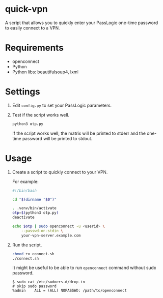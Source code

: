 # quick-vpn
A script that allows you to quickly enter your PassLogic one-time password to easily connect to a VPN.

# Requirements

* openconnect
* Python
* Python libs: beautifulsoup4, lxml

# Settings

1. Edit `config.py` to set your PassLogic parameters.

1. Test if the script works well.

   ```sh
   python3 otp.py
   ```

   If the script works well, the matrix will be printed to stderr and the one-time password will be printed to stdout.


# Usage

1. Create a script to quickly connect to your VPN.

   For example:

   ```sh
   #!/bin/bash

   cd "$(dirname "$0")"

   . .venv/bin/activate
   otp=$(python3 otp.py)
   deactivate

   echo $otp | sudo openconnect -u <userid> \
       --passwd-on-stdin \
       your-vpn-server.example.com
   ```

1. Run the script.

   ```sh
   chmod +x connect.sh
   ./connect.sh
   ```

   It might be useful to be able to run `openconnect` command without sudo password.

   ```
   $ sudo cat /etc/sudoers.d/drop-in
   # skip sudo password
   %admin    ALL = (ALL) NOPASSWD: /path/to/openconnect
   ```